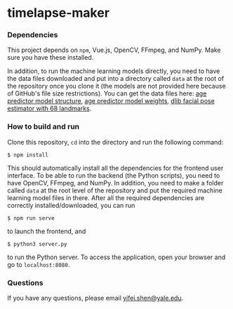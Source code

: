 # timelapse-maker

### Dependencies

This project depends on `npm`, Vue.js, OpenCV, FFmpeg, and NumPy. Make sure you have these installed.

In addition, to run the machine learning models directly, you need to have the data files downloaded and put into a directory called `data` at the root of the repository once you clone it (the models are not provided here because of GitHub's file size restrictions). You can get the data files here: [age predictor model structure](https://data.vision.ee.ethz.ch/cvl/rrothe/imdb-wiki/static/age.prototxt), [age predictor model weights](https://data.vision.ee.ethz.ch/cvl/rrothe/imdb-wiki/static/dex_chalearn_iccv2015.caffemodel), [dlib facial pose estimator with 68 landmarks](http://dlib.net/files/shape_predictor_68_face_landmarks.dat.bz2).

### How to build and run

Clone this repository, `cd` into the directory and run the following command:
```
$ npm install
```
This should automatically install all the dependencies for the frontend user interface. To be able to run the backend (the Python scripts), you need to have OpenCV, FFmpeg, and NumPy. In addition, you need to make a folder called `data` at the root level of the repository and put the required machine learning model files in there. After all the required dependencies are correctly installed/downloaded, you can run
```
$ npm run serve
```
to launch the frontend, and
```
$ python3 server.py
```
to run the Python server. To access the application, open your browser and go to `localhost:8080`.

### Questions

If you have any questions, please email yifei.shen@yale.edu.
